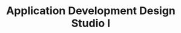 ---
title: Application Development Design Studio I
number: IST 261
description:  
bulletin-link: http://bulletins.psu.edu/undergrad/courses/i/ist/261
pathway-list: [Generalist, Interactive Media Developer]
---